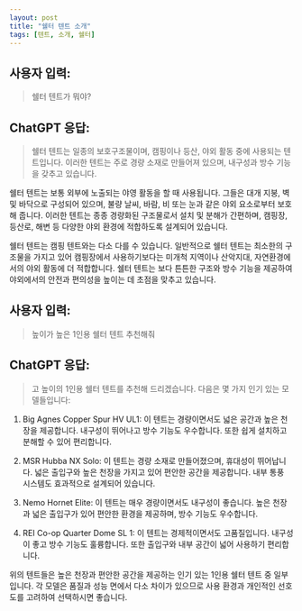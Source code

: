 ```yaml
---
layout: post
title: "쉘터 텐트 소개"
tags: [텐트, 소개, 쉘터]
---
```


## 사용자 입력:
> 쉘터 텐트가 뭐야?

## ChatGPT 응답:
> 쉘터 텐트는 일종의 보호구조물이며, 캠핑이나 등산, 야외 활동 중에 사용되는 텐트입니다. 이러한 텐트는 주로 경량 소재로 만들어져 있으며, 내구성과 방수 기능을 갖추고 있습니다.

쉘터 텐트는 보통 외부에 노출되는 야영 활동을 할 때 사용됩니다. 그들은 대개 지붕, 벽 및 바닥으로 구성되어 있으며, 불량 날씨, 바람, 비 또는 눈과 같은 야외 요소로부터 보호해 줍니다. 이러한 텐트는 종종 경량화된 구조물로서 설치 및 분해가 간편하며, 캠핑장, 등산로, 해변 등 다양한 야외 환경에 적합하도록 설계되어 있습니다.

쉘터 텐트는 캠핑 텐트와는 다소 다를 수 있습니다. 일반적으로 쉘터 텐트는 최소한의 구조물을 가지고 있어 캠핑장에서 사용하기보다는 미개척 지역이나 산악지대, 자연환경에서의 야외 활동에 더 적합합니다. 쉘터 텐트는 보다 튼튼한 구조와 방수 기능을 제공하여 야외에서의 안전과 편의성을 높이는 데 초점을 맞추고 있습니다.

## 사용자 입력:
> 높이가 높은 1인용 쉘터 텐트 추천해줘

## ChatGPT 응답:
> 고 높이의 1인용 쉘터 텐트를 추천해 드리겠습니다. 다음은 몇 가지 인기 있는 모델들입니다:

1. Big Agnes Copper Spur HV UL1: 이 텐트는 경량이면서도 넓은 공간과 높은 천장을 제공합니다. 내구성이 뛰어나고 방수 기능도 우수합니다. 또한 쉽게 설치하고 분해할 수 있어 편리합니다.

2. MSR Hubba NX Solo: 이 텐트는 경량 소재로 만들어졌으며, 휴대성이 뛰어납니다. 넓은 출입구와 높은 천장을 가지고 있어 편안한 공간을 제공합니다. 내부 통풍 시스템도 효과적으로 설계되어 있습니다.

3. Nemo Hornet Elite: 이 텐트는 매우 경량이면서도 내구성이 좋습니다. 높은 천장과 넓은 출입구가 있어 편안한 환경을 제공하며, 방수 기능도 우수합니다.

4. REI Co-op Quarter Dome SL 1: 이 텐트는 경제적이면서도 고품질입니다. 내구성이 좋고 방수 기능도 훌륭합니다. 또한 출입구와 내부 공간이 넓어 사용하기 편리합니다.

위의 텐트들은 높은 천장과 편안한 공간을 제공하는 인기 있는 1인용 쉘터 텐트 중 일부입니다. 각 모델은 품질과 성능 면에서 다소 차이가 있으므로 사용 환경과 개인적인 선호도를 고려하여 선택하시면 좋습니다.

